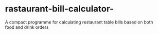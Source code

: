 # rastaurant-bill-calculator-
A compact programme for calculating restaurant table bills based on both food and drink orders
